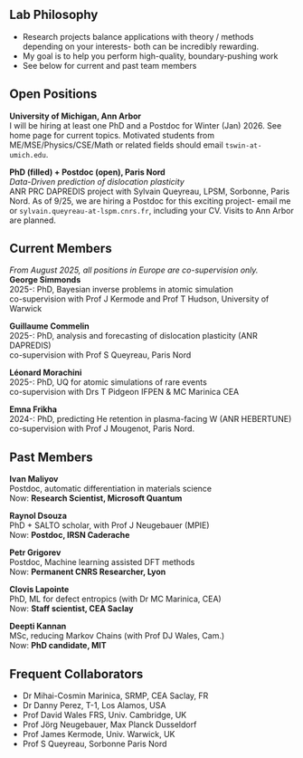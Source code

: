 ## Lab Philosophy
- Research projects balance applications with theory / methods depending on your interests- both can be incredibly rewarding.
- My goal is to help you perform high-quality, boundary-pushing work
- See below for current and past team members 

## Open Positions
<strong>University of Michigan, Ann Arbor</strong><br>
I will be hiring at least one PhD and a Postdoc for Winter (Jan) 2026. See home page for current topics. Motivated students from 
ME/MSE/Physics/CSE/Math or related fields should email <code>tswin-at-umich.edu</code>. 

<strong>PhD (filled) + Postdoc (open), Paris Nord</strong><br>
<em>Data-Driven prediction of dislocation plasticity</em><br>
ANR PRC DAPREDIS project with Sylvain Queyreau, LPSM, Sorbonne, Paris Nord.
As of 9/25, we are hiring a Postdoc for this exciting project- email me or <code>sylvain.queyreau-at-lspm.cnrs.fr</code>, including your CV. Visits to Ann Arbor are planned. 

## Current Members 
<em>From August 2025, all positions in Europe are co-supervision only.</em><br>
<strong>George Simmonds</strong><br>
2025-: PhD, Bayesian inverse problems in atomic simulation<br>
co-supervision with Prof J Kermode and Prof T Hudson, University of Warwick<br>

<strong>Guillaume Commelin</strong><br>
2025-: PhD, analysis and forecasting of dislocation plasticity (ANR DAPREDIS)<br> co-supervision with Prof S Queyreau, Paris Nord<br>

<strong>Léonard Morachini</strong><br>
2025-: PhD, UQ for atomic simulations of rare events<br>
co-supervision with Drs T Pidgeon IFPEN & MC Marinica CEA<br>

<strong>Emna Frikha</strong><br>
2024-: PhD, predicting He retention in plasma-facing W (ANR HEBERTUNE)<br>
co-supervision with Prof J Mougenot, Paris Nord.

## Past Members
<strong>Ivan Maliyov</strong><br>
Postdoc, automatic differentiation in materials science<br>
Now: <strong>Research Scientist, Microsoft Quantum</strong>

<strong>Raynol Dsouza</strong><br>
PhD + SALTO scholar, with Prof J Neugebauer (MPIE)<br>
Now: <strong>Postdoc, IRSN Caderache</strong>

<strong>Petr Grigorev</strong><br>
Postdoc, Machine learning assisted DFT methods<br>
Now: <strong>Permanent CNRS Researcher, Lyon</strong>

<strong>Clovis Lapointe</strong> <br>
PhD, ML for defect entropics (with Dr MC Marinica, CEA)<br>
Now: <strong>Staff scientist, CEA Saclay</strong>

<strong>Deepti Kannan</strong><br> 
MSc, reducing Markov Chains (with Prof DJ Wales, Cam.)<br>
Now: <strong>PhD candidate, MIT</strong>

## Frequent Collaborators
- Dr Mihai-Cosmin Marinica, SRMP, CEA Saclay, FR
- Dr Danny Perez, T-1, Los Alamos, USA
- Prof David Wales FRS, Univ. Cambridge, UK
- Prof Jörg Neugebauer, Max Planck Dusseldorf
- Prof James Kermode, Univ. Warwick, UK
- Prof S Queyreau, Sorbonne Paris Nord
